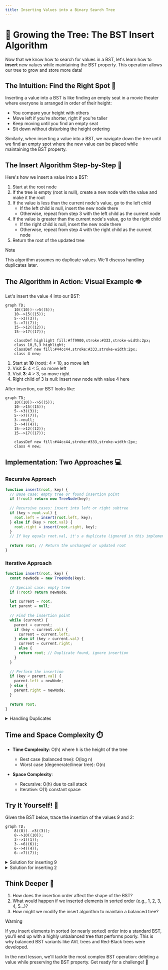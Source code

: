 ```yaml
---
title: Inserting Values into a Binary Search Tree
---
```


# 🌱 Growing the Tree: The BST Insert Algorithm

Now that we know how to search for values in a BST, let's learn how to **insert** new values while maintaining the BST property. This operation allows our tree to grow and store more data!

## The Intuition: Find the Right Spot 🎯

Inserting a value into a BST is like finding an empty seat in a movie theater where everyone is arranged in order of their height:
- You compare your height with others
- Move left if you're shorter, right if you're taller
- Keep moving until you find an empty seat
- Sit down without disturbing the height ordering

Similarly, when inserting a value into a BST, we navigate down the tree until we find an empty spot where the new value can be placed while maintaining the BST property.

## The Insert Algorithm Step-by-Step 📝

Here's how we insert a value into a BST:

1. Start at the root node
2. If the tree is empty (root is null), create a new node with the value and make it the root
3. If the value is less than the current node's value, go to the left child
   - If the left child is null, insert the new node there
   - Otherwise, repeat from step 3 with the left child as the current node
4. If the value is greater than the current node's value, go to the right child
   - If the right child is null, insert the new node there
   - Otherwise, repeat from step 4 with the right child as the current node
5. Return the root of the updated tree

> [!NOTE]
> This algorithm assumes no duplicate values. We'll discuss handling duplicates later.

## The Algorithm in Action: Visual Example 👁️

Let's insert the value 4 into our BST:

```mermaid
graph TD;
    10((10))-->5((5));
    10-->15((15));
    5-->3((3));
    5-->7((7));
    15-->12((12));
    15-->17((17));
    
    classDef highlight fill:#ff9900,stroke:#333,stroke-width:2px;
    class 10,5,3 highlight;
    classDef new fill:#44cc44,stroke:#333,stroke-width:2px;
    class 4 new;
```

1. Start at **10** (root): 4 < 10, so move left
2. Visit **5**: 4 < 5, so move left
3. Visit **3**: 4 > 3, so move right
4. Right child of 3 is null: Insert new node with value 4 here

After insertion, our BST looks like:

```mermaid
graph TD;
    10((10))-->5((5));
    10-->15((15));
    5-->3((3));
    5-->7((7));
    3-->null;
    3-->4((4));
    15-->12((12));
    15-->17((17));
    
    classDef new fill:#44cc44,stroke:#333,stroke-width:2px;
    class 4 new;
```

## Implementation: Two Approaches 💻

### Recursive Approach

```javascript
function insert(root, key) {
  // Base case: empty tree or found insertion point
  if (!root) return new TreeNode(key);
  
  // Recursive cases: insert into left or right subtree
  if (key < root.val) {
    root.left = insert(root.left, key);
  } else if (key > root.val) {
    root.right = insert(root.right, key);
  }
  // If key equals root.val, it's a duplicate (ignored in this implementation)
  
  return root; // Return the unchanged or updated root
}
```

### Iterative Approach

```javascript
function insert(root, key) {
  const newNode = new TreeNode(key);
  
  // Special case: empty tree
  if (!root) return newNode;
  
  let current = root;
  let parent = null;
  
  // Find the insertion point
  while (current) {
    parent = current;
    if (key < current.val) {
      current = current.left;
    } else if (key > current.val) {
      current = current.right;
    } else {
      return root; // Duplicate found, ignore insertion
    }
  }
  
  // Perform the insertion
  if (key < parent.val) {
    parent.left = newNode;
  } else {
    parent.right = newNode;
  }
  
  return root;
}
```

<details>
<summary>Handling Duplicates</summary>

There are several ways to handle duplicate values in a BST:

1. **Ignore duplicates** (as shown in the code above)
2. **Replace the existing node** with the new value (useful if nodes contain more data than just the key)
3. **Add a count field** to each node to track duplicate occurrences
4. **Store duplicates in a list** at the node
5. **Always insert duplicates to one side** (e.g., always to the right)

The choice depends on your specific application requirements.
</details>

## Time and Space Complexity ⏱️

- **Time Complexity**: O(h) where h is the height of the tree
  - Best case (balanced tree): O(log n)
  - Worst case (degenerate/linear tree): O(n)

- **Space Complexity**:
  - Recursive: O(h) due to call stack
  - Iterative: O(1) constant space

## Try It Yourself! 💪

Given the BST below, trace the insertion of the values 9 and 2:

```mermaid
graph TD;
    8((8))-->3((3));
    8-->10((10));
    3-->1((1));
    3-->6((6));
    6-->4((4));
    6-->7((7));
```

<details>
<summary>Solution for inserting 9</summary>

1. Start at 8: 9 > 8, go right
2. Visit 10: 9 < 10, go left
3. Left child of 10 is null: Insert 9 as left child of 10

Result:
```mermaid
graph TD;
    8((8))-->3((3));
    8-->10((10));
    3-->1((1));
    3-->6((6));
    6-->4((4));
    6-->7((7));
    10-->9((9));
    10-->null;
```
</details>

<details>
<summary>Solution for inserting 2</summary>

1. Start at 8: 2 < 8, go left
2. Visit 3: 2 < 3, go left
3. Visit 1: 2 > 1, go right
4. Right child of 1 is null: Insert 2 as right child of 1

Result:
```mermaid
graph TD;
    8((8))-->3((3));
    8-->10((10));
    3-->1((1));
    3-->6((6));
    1-->null;
    1-->2((2));
    6-->4((4));
    6-->7((7));
```
</details>

## Think Deeper 🤔

1. How does the insertion order affect the shape of the BST?
2. What would happen if we inserted elements in sorted order (e.g., 1, 2, 3, 4, 5...)?
3. How might we modify the insert algorithm to maintain a balanced tree?

> [!WARNING]
> If you insert elements in sorted (or nearly sorted) order into a standard BST, you'll end up with a highly unbalanced tree that performs poorly. This is why balanced BST variants like AVL trees and Red-Black trees were developed.

In the next lesson, we'll tackle the most complex BST operation: deleting a value while preserving the BST property. Get ready for a challenge! 🔪 
